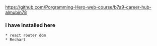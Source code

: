 https://github.com/Porgramming-Hero-web-course/b7a9-career-hub-almubin78
### i have installed here
```
* react router dom
* Rechart
```